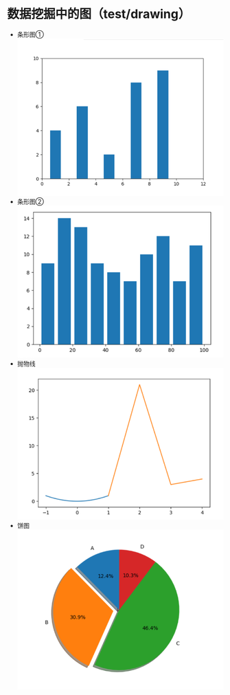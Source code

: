 # 数据挖掘中的图（test/drawing）
* 条形图①
![image](https://github.com/ChenLaiHong/python/blob/master/test/images/tiaoxingtu.png)
* 条形图②
![image](https://github.com/ChenLaiHong/python/blob/master/test/images/tiaoxingtu2.png)
* 抛物线
![image](https://github.com/ChenLaiHong/python/blob/master/test/images/paowuxian.png)
* 饼图
![image](https://github.com/ChenLaiHong/python/blob/master/test/images/bingtu.png)
